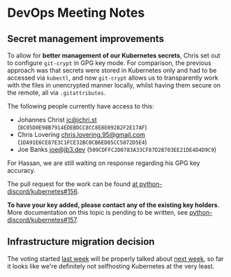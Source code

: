 # DevOps Meeting Notes

## Secret management improvements

To allow for **better management of our Kubernetes secrets**, Chris set out to
configure `git-crypt` in GPG key mode. For comparison, the previous approach was
that secrets were stored in Kubernetes only and had to be accessed via
`kubectl`, and now `git-crypt` allows us to transparently work with the files in
unencrypted manner locally, whilst having them secure on the remote, all via
`.gitattributes`.

The following people currently have access to this:

- Johannes Christ <jc@jchri.st> (`8C05D0E98B7914EDEBDCC8CC8E8E09282F2E17AF`)
- Chris Lovering <chris.lovering.95@gmail.com> (`1DA91E6CE87E3C1FCE32BC0CB6ED85CC5872D5E4`)
- Joe Banks <joe@jb3.dev> (`509CDFFC2D0783A33CF87D2B703EE21DE4D4D9C9`)

For Hassan, we are still waiting on response regarding his GPG key accuracy.

The pull request for the work can be found [at
python-discord/kubernetes#156](https://github.com/python-discord/kubernetes/pull/156).

**To have your key added, please contact any of the existing key holders**. More
documentation on this topic is pending to be written, see
[python-discord/kubernetes#157](https://github.com/python-discord/kubernetes/issues/157).


## Infrastructure migration decision

The voting started [last week](./2023-07-11.md) will be properly talked about
[next week](./2023-07-25.md), so far it looks like we're definitely not
selfhosting Kubernetes at the very least.


<!-- vim: set textwidth=80 sw=2 ts=2: -->
